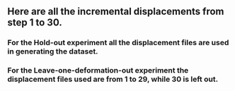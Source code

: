 ## Here are all the incremental displacements from step 1 to 30. 
### For the Hold-out experiment all the displacement files are used in generating the dataset.
### For the Leave-one-deformation-out experiment the displacement files used are from 1 to 29, while 30 is left out.
